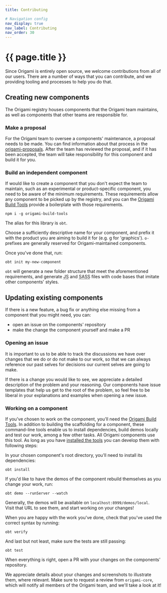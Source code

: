 ```yaml
---
title: Contributing

# Navigation config
nav_display: true
nav_label: Contributing
nav_order: 30
---
```


# {{ page.title }}

Since Origami is entirely open source, we welcome contributions from all of our users. There are a number of ways that you can contribute, and we providing tooling and processes to help you do that.

## Creating new components

The Origami registry houses components that the Origami team maintains, as well as components that other teams are responsible for.

### Make a proposal
For the Origami team to oversee a components' maintenance, a proposal needs to be made. You can find information about that process in the <a href="https://github.com/Financial-Times/origami-proposals/" class="o-typography-link--external" target="_blank" rel="noopener">origami-proposals</a>.
After the team has reviewed the proposal, and if it has been accepted, the team will take responsibility for this component and build it for you.

### Build an independent component
If would like to create a component that you don't expect the team to maintain, such as an experimental or product-specific component, you need to be aware of the minimum requirements. These requirements allow any component to be picked up by the registry, and you can the <a href="https://www.npmjs.com/package/origami-build-tools" class="o-typography-link--external" target="_blank" rel="noopener">Origami Build Tools</a> provide a boilerplate with those requirements.

```
npm i -g origami-build-tools
```
The alias for this library is `obt`.

Choose a sufficiently descriptive name for your component, and prefix it with the product you are aiming to build it for (e.g. g for 'graphics'). `o-` prefixes are generally reserved for Origami-maintained components.

Once you've done that, run:

`obt init my-new-component`

`obt` will generate a new folder structure that meet the aforementioned requirements, and generate <abbr title="JavaScript">JS</abbr> and <abbr title="Syntactically Awesome Stylesheets">SASS</abbr> files with code bases that imitate other components' styles.

## Updating existing components

If there is a new feature, a bug fix or anything else missing from a component that you might need, you can:

- open an issue on the components' repository
- make the change the component yourself and make a PR

### Opening an issue

It is important to us to be able to track the discussions we have over changes that we do or do not make to our work, so that we can always reference our past selves for decisions our current selves are going to make.

If there is a change you would like to see, we appreciate a detailed description of the problem and your reasoning. Our components have issue templates that help us get to the root of the problem, so feel free to be liberal in your explanations and examples when opening a new issue.

### Working on a component

If you've chosen to work on the component, you'll need the [Origami Build Tools](#build-an-independent-component). In addition to building the scaffolding for a component, these command-line tools enable us to install dependencies, build demos locally and test our work, among a few other tasks. All Origami components use this tool. As long as you have [installed the tools](#build-an-independent-component) you can develop them with following steps:

In your chosen component's root directory, you'll need to install its dependencies:
```
obt install
```

If you'd like to have the demos of the component rebuild themselves as you change your work, run:

```
obt demo --runServer --watch
```

Generally, the demos will be available on `localhost:8999/demos/local`.  
Visit that URL to see them, and start working on your changes!

When you are happy with the work you've done, check that you've used the correct syntax by running:

```
obt verify
```

And last but not least, make sure the tests are still passing:

```
obt test
```

When everything is right, open a PR with your changes on the components' repository.

We appreciate details about your changes and screenshots to illustrate them, where relevant. Make sure to request a review from `origami-core`, which will notify all members of the Origami team, and we'll take a look at it!
